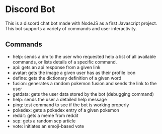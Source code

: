 # Discord Bot

This is a discord chat bot made with NodeJS as a first Javascript project.
This bot supports a variety of commands and user interactivity.

## Commands

- help: sends a dm to the user who requested help a list of all available commands, or lists details of a specific command.
- api: gets an api response from a given link
- avatar: gets the image a given user has as their profile icon
- define: gets the dictionary definition of a given word
- fusion: generates a random pokemon fusion and sends the link to the user
- getdata: gets the user data stored by the bot (debugging command)
- help: sends the user a detailed help message
- ping: test command to see if the bot is working properly
- pokedex: gets a pokedex entry of a given pokemon
- reddit: gets a meme from reddit
- scp: gets a random scp article
- vote: initiates an emoji-based vote
